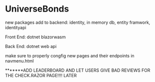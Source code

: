 # UniverseBonds

new packages add to backend: identity, in memory db, entity framwork, identityapi

Front End: dotnet blazorwasm

Back End: dotnet web api

make sure to properly congfig new pages and their endpoints in navmenu.html

*******ADD LEADERBOARD AND LET USERS GIVE BAD REVIEWS FOR THE CHECK.RAZOR PAGE!!!! LATER
